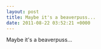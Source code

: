 ```yaml
---
layout: post
title: Maybe it's a beaverpuss...
date: 2011-08-22 03:52:21 +0000
---
```


Maybe it's a beaverpuss...


